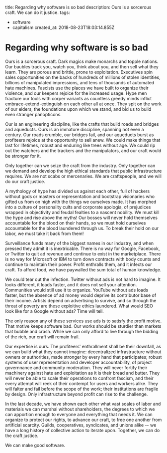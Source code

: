 title: Regarding why software is so bad
description: Ours is a sorcerous craft. We can do it justice.
tags:
- software
- capitalism
created_at: 2018-08-23T18:03:14.855Z

# Regarding why software is so bad

Ours is a sorcerous craft. Dark magics make monarchs and topple nations. Our baubles track you, watch you, think about you, and then sell what they learn. They are porous and brittle, prone to exploitation. Executives spin sales opportunities on the backs of hundreds of millions of stolen identities, billions of manipulated impressions, and tens of thousands of automated hate machines. Fascists use the places we have built to organize their violence, and our keepers rejoice for the increased usage. Hype men fracture our tools with corper variants as countless greedy minds inflict embrace-extend-extinguish on each other all at once. They spit on the work of our elders, the foundations upon which we stand, and bid us to build even stranger panopticons.

Our is an engineering discipline, like the crafts that build roads and bridges and aqueducts. Ours is an immature discipline, spanning not even a century. Our roads crumble, our bridges fail, and our aqueducts burst as profiteers rejoice at the opportunity to sell anew. We could make things that last for lifetimes, robust and enduring like trees without age. We could rip out the watchers and the trackers and the manipulators, and our craft would be stronger for it.

Only together can we seize the craft from the industry. Only together can we demand and develop the high ethical standards that public infrastructure requires. We are not scabs or mercenaries. We are craftspeople, and we will do our craft justice.

A mythology of hype has divided us against each other, full of hackers without gods or masters or representation and bootstrap visionaries who gifted us from on high with the things we ourselves made. It has morphed into a culture of personality cults and corporate apologia, of prejudices wrapped in objectivity and feudal fealties to a nascent nobility. We must kill the hype and rise above the myths! Our bosses will never hold themselves accountable for the blood on their hands, so we must hold ourselves accountable for the blood laundered through us. To break their hold on our labor, we must take it back from them!

Surveillance funds many of the biggest names in our industry, and when pressed they admit it is inextricable. There is no way for Google, Facebook, or Twitter to quit ad revenue and continue to exist in the marketplace. There is no way for Microsoft or IBM to turn down contracts with body counts and continue to maintain their power. Profit enthralls them, and it infects our craft. To afford food, we have paywalled the sum total of human knowledge.

We could tear out the infection. Twitter without ads is not hard to imagine. It looks different, it loads faster, and it does not sell your attention. Communities would still use it to organize. YouTube without ads loads faster, but the absence of ad money would deprive its contributor base of their income. Artists depend on advertising to survive, and so through the threat of poverty are these exploitive ethics laundered. What would SEO look like for a Google without ads? Time will tell.

The only reason any of these services use ads is to satisfy the profit motive. That motive keeps software bad. Our works should be sturdier than markets that bubble and crash. While we can only afford to live through the bidding of the rich, our craft will remain frail.

Our expertise is ours. The profiteers' enthrallment shall be their downfall, as we can build what they cannot imagine: decentralized infrastructure without owners or authorities, made stronger by every hand that participates; robust systems of user representation and developer accountability, of project governnance and community moderation. They will never fortify their machinery against hate and exploitation as it is their bread and butter. They will never be able to scale their operations to confront fascism, and their every attempt will reek of their contempt for users and workers alike. They will falter and fail before the scope of the work; their institutions are fragile by design. Only infrastructure beyond profit can rise to the challenge.

In the last decade, we have shown each other what vast scales of labor and materials we can marshal without shareholders, the degrees to which we can apportion enough to everyone and everything that needs it. We can organize to protect our rights, to advance our craft, to free one another from artificial scarcity. Guilds, cooperatives, syndicates, and unions alike -- we have a long history of collective action to iterate upon. Together, we can do the craft justice.

We can make good software.
